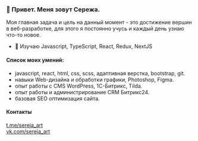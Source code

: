 ### 👋 Привет. Меня зовут Сережа.

Моя главная задача и цель на данный момент - это достижение вершин в веб-разработке, для этого я постоянно учусь и каждый день узнаю что-то новое.

- 🌱 Изучаю Javascript, TypeScript, React, Redux, NextJS


#### Список моих умений:
* javascript, react, html, css, scss, адаптивная верстка, bootstrap, git.
* навыки Web-дизайна и обработки графики, Photoshop, Figma.
* опыт работы с CMS WordPress, 1С-Битрикс, Tilda.
* опыт работы и администрирование CRM Битрикс24.
* базовая SEO оптимизация сайта.

#### Контакты
[t.me/sereja_art](https://t.me/sereja_art)  
[vk.com/sereja_art](https://vk.com/sereja_art)


<!--
**sereja-artemov/sereja-artemov** is a ✨ _special_ ✨ repository because its `README.md` (this file) appears on your GitHub profile.

Here are some ideas to get you started:

- 🔭 I’m currently working on ...
- 🌱 I’m currently learning ...
- 👯 I’m looking to collaborate on ...
- 🤔 I’m looking for help with ...
- 💬 Ask me about ...
- 📫 How to reach me: ...
- 😄 Pronouns: ...
- ⚡ Fun fact: ...
-->
